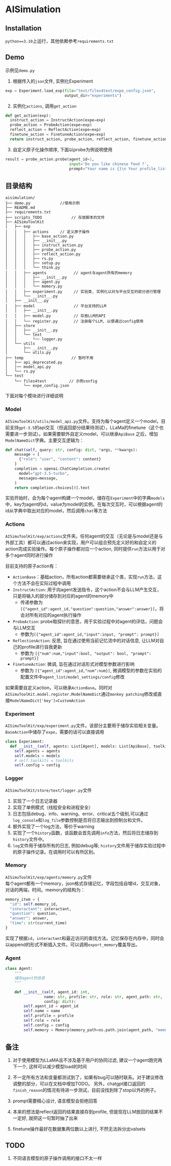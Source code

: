 # AISimulation

## Installation

`python==3.10`上运行，其他依赖参考`requirements.txt`

## Demo

示例见`demo.py`
1. 根据传入的`json`文件, 实例化Experiment
``` python
exp = Experiment.load_exp(file="test/files4test/expe_config.json",
                          output_dir="experiments")
```
2. 实例化`actions`, 调用`get_action`
```python
def get_action(exp):
  instruct_action = InstructAction(expe=exp)
  probe_action = ProbeAction(expe=exp)
  reflect_action = ReflectAction(expe=exp)
  finetune_action = FinetuneAction(expe=exp)
  return instruct_action, probe_action, reflect_action, finetune_action
```
3. 自定义原子化操作顺序, 下面以probe为例说明使用
```python
result = probe_action.probe(agent_id=1,
                            input='Do you like chinese food ?',
                            prompt="Your name is {}\n Your profile_list: {}. Now I will interview you. \n{}")
```


## 目录结构
```shell
aisimulation/
├── demo.py             //使用示例
├── README.md
├── requirements.txt
├── scripts_TODO             // 存放脚本的文件
├── AISimuToolKit
│   ├── exp
│   │   ├── actions     // 定义原子操作
│   │   │   ├── base_action.py
│   │   │   ├── __init__.py
│   │   │   ├── instruct_action.py
│   │   │   ├── probe_action.py
│   │   │   ├── reflect_action.py
│   │   │   ├── rs.py
│   │   │   ├── setup.py
│   │   │   └── think.py
│   │   ├── agents            // agent与agent所有的memory
│   │   │   ├── __init__.py
│   │   │   ├── agent.py
│   │   │   └── memory.py
│   │   ├── experiment.py     // 实验类, 实例化以对与平台交互的部分进行管理
│   │   └── __init__.py
│   ├── __init__.py
│   ├── model                 // 平台支持的LLM
│   │   ├── __init__.py
│   │   ├── model.py          // 存放LLM的API
│   │   └── register.py       // 注册每个LLM, 以便通过config使用
│   ├── store
│   │   ├── __init__.py
│   │   └── text
│   │       └── logger.py
│   └── utils 
│       ├── __init__.py
│       └── utils.py
├── temp                     // 暂时不用
│   ├── api_deprecated.py
│   |── model_api.py
│   └── rs.py
└── test
    └── files4test          // 示例config
        └── expe_config.json
```
下面对每个模块进行详细说明

### Model

`AISimuToolKit/utils/model_api.py`文件。支持为每个agent定义一个model，目前支持`gpt-3.5`的api交互（但返回部分结果待测试），LLaMa的finetune（这个也需要进一步测试）。如果需要额外自定义model，可以继承`ApiBase`
之后，增加`ModelNameDict`字典。主要交互逻辑为：

```python
def chat(self, query: str, config: dict, *args, **kwargs):
    message = [
      {"role": "user", "content": content}
    ]
    completion = openai.ChatCompletion.create(
      model="gpt-3.5-turbo",
      messages=message,
    )
    return completion.choices[0].text
```

实验开始时，会为每个agent构建一个model，储存在`Experiment`中的字典`models` 中，key为agent的id，value为model的实例。在每次交互时，可以根据agent的id从字典中取出对应的model，然后调用`chat`等方法

<!-- ### External_ToolKit

`AISimuToolKit/utils/model_api.py`
文件。设想中，所有与外部工具（如推荐系统的交互）都可以通过api来实现，这部分待补充。每个toolkit可以有针对的不同agent，具体为设置的json中包含一个`target`
字段，这部分逻辑也待补充。 -->

### Actions

`AISimuToolKit/exp/actions`文件夹。任何agent的交互（无论是与model还是与外部工具）都可以通过action来实现，用户可以组合预先定义好的和自定义的action完成实验操作。每个原子操作都对应一个action, 同时提供`run`方法以用于对多个agent同时进行操作

目前支持的原子action有：

* `ActionBase`：基础action，所有action都需要继承这个类，实现`run`方法，这个方法不会在实际过程中调用
* `InstructAction`: 用于向agent发送指令，这个action不会与LLM产生交互，只是将输入的部分储存到对应的agent的memory中
  * 传递参数为`[{"agent_id":agent_id,"question":question,"answer":answer}]`，将会对所有对应的agent执行操作
* `ProbeAction`: probe取探针的意思，用于实验过程中对agent的评估，问题会与LLM交互
  * 参数为`[{"agent_id":agent_id,"input":input, "prompt": prompt}]`
* `ReflectionAction`: 反思, 旨在通过使用当前记忆流中的对话信息, 让LLM对自己的profile进行自我更新
  * 参数为 `[{"num":num,"input":bool, "output": bool, "prompt": prompt}]`
* `FinetuneAction`: 微调, 旨在通过对话形式对模型参数进行影响
  * 参数为 `[{"agent_id":agent_id,"num":num}]`, 微调模型的参数在实验的配置文件中`agent_list/model_settings/config`修改
<!-- * `RS`:写了一个简单的交互逻辑，主要用于演示如何调用相关变量 -->

如果需要自定义action，可以继承`ActionBase`。同时对`AISimuToolKit.model.register.ModelNameDict`通过`monkey patching`修改或直接`ModelNameDict['key']=CustomAction`
<!-- 实验初始化过程中，会遍历该目录下所有的文件，将所有继承`ActionBase`
的类储存在`actions`
字典中，key为类名，value为类的实例。实验过程中可以调用对应的`run`方法。 -->

### Experiment

`AISimuToolKit/exp/experiment.py`文件。该部分主要用于储存实验相关变量。`BaseAction`中储存了`expe`，需要的话可以直接调用

```python
class Experiment:
  def __init__(self, agents: List[Agent], models: List[ApiBase], toolkits: List[ExternalToolkitApi], config: json):
    self.agents = agents
    self.models = models
    # self.toolkits = toolkits
    self.config = config
```

### Logger

`AISimuToolKit/store/text/logger.py`文件
1. 实现了一个日志记录器
2. 实现了单例模式（线程安全和进程安全）
3. 日志包括debug、info、warning、error、critical五个级别,可以通过`log_console`和`log_file`参数控制是否将日志输出到控制台和文件。
4. 额外实现了一个log方法，等价于warning
5. 实现了一个`history`函数，该函数会首先调用`info`方法，然后将日志储存到`history`文件中。
6. `log`文件用于储存所有的日志, 例如debug等; `history`文件用于储存实验过程中的原子操作记录。在调用时可以有所区别。

### Memory

`AISimuToolKit/exp/agents/memory.py`文件  
每个agent都有一个memory，json格式存储记忆，字段包括自增id，交互对象，对话的两端，时间。memory的结构为：

```python
memory_item = {
  "id": self.memory_id, 
  "interactant": interactant, 
  "question": question, 
  "answer": answer,
  "time": str(current_time)
}
```

实现了根据`id`，`interactant`和最近访问的查找方法。记忆保存在内存中，同时会以append的形式不断插入文件。可以调用`export_memory`覆盖导出。


### Agent
```python
class Agent:
    """
    储存agent的信息   
    """

    def __init__(self, agent_id: int, 
                 name: str, profile: str, role: str, agent_path: str,
                 config: dict):
        self.agent_id = agent_id
        self.name = name
        self.profile = profile
        self.role = role
        self.config = config  
        self.memory = Memory(memory_path=os.path.join(agent_path, "memory.jsonl"))
```

## 备注

1. 对于使用模型为LLaMA且不涉及基于用户的协同过滤, 建议一个agent跑完再下一个, 这样可以减少模型load的时间

2. 不一定所有方法和变量都测试到了，如果有bug可以随时联系。对于建议修改调整的部分，可以在文档中增加TODO。
另外，chatgpt接口返回的`finish_reason`的情况有待进一步测试，目前没找到除了stop以外的例子。

3. prompt需要精心设计, 语言模型会拒绝回答
4. 本来的想法是reflect返回的结果直接存到profile, 但是现在LLM放回的结果不一定好, 就把这一句暂时抽了出来
5. finetune操作最好在数据集两位数以上进行, 不然无法拆分出valsets



## TODO
1. 不同语言模型的原子操作调用的接口不太一样
